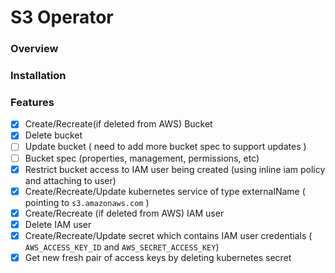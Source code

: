 # S3 Operator

### Overview
### Installation


### Features
- [x] Create/Recreate(if deleted from AWS) Bucket
- [x] Delete bucket
- [ ] Update bucket ( need to add more bucket spec to support updates )
- [ ] Bucket spec (properties, management, permissions, etc)
- [x] Restrict bucket access to IAM user being created (using inline iam policy and attaching to user)
- [x] Create/Recreate/Update kubernetes service of type externalName ( pointing to `s3.amazonaws.com` )
- [x] Create/Recreate (if deleted from AWS) IAM user
- [x] Delete IAM user 
- [x] Create/Recreate/Update secret which contains IAM user credentials ( `AWS_ACCESS_KEY_ID` and `AWS_SECRET_ACCESS_KEY`)
- [x] Get new fresh pair of access keys by deleting kubernetes secret
